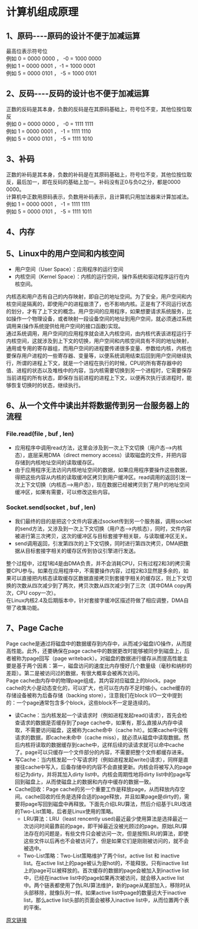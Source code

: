 # 计算机组成原理

## 1、原码----原码的设计不便于加减运算
最高位表示符号位  
例如 0 = 0000 0000 ， -0 = 1000 0000  
例如 1 = 0000 0001  ，-1 = 1000 0001  
例如 5 = 0000 0101  ， -5 = 1000 0101  

## 2、反码----反码的设计也不便于加减运算
正数的反码是其本身，负数的反码是在其原码基础上，符号位不变，其他位按位取反  
例如 0 = 0000 0000 ， -0 = 1111 1111  
例如 1 = 0000 0001 ， -1 = 1111 1110  
例如 5 = 0000 0101  ， -5 = 1111 1010  

## 3、补码
正数的补码是其本身，负数的补码是在其原码基础上，符号位不变，其他位按位取反，最后加一，即在反码的基础上加一。补码没有正0与负0之分，都是0000 0000。  
计算机中正数用原码表示，负数用补码表示，且计算机只用加法器来计算加减法。  
例如 1 = 0000 0001 ， -1 = 1111 1111  
例如 5 = 0000 0101  ， -5 = 1111 1011  

## 4、内存

## 5、Linux中的用户空间和内核空间
- 用户空间（User Space）：应用程序的运行空间
- 内核空间（Kernel Space）：内核的运行空间，操作系统和驱动程序运行在内核空间。    

内核态和用户态有自己的内存映射，即自己的地址空间。为了安全，用户空间和内核空间是隔离的，即使用户的进程崩溃了，也不影响内核。正是有了不同运行状态的划分，才有了上下文的概念。用户空间的应用程序，如果想要请求系统服务，比如操作一个物理设备，或者映射一段设备空间的地址到用户空间，就必须通过系统调用来(操作系统提供给用户空间的接口函数)实现。  
通过系统调用，用户空间的应用程序就会进入内核空间，由内核代表该进程运行于内核空间，这就涉及到上下文的切换，用户空间和内核空间具有不同的地址映射，通用或专用的寄存器组，而用户空间的进程要传递很多变量、参数给内核，内核也要保存用户进程的一些寄存器、变量等，以便系统调用结束后回到用户空间继续执行，所谓的进程上下文，就是一个进程在执行的时候，CPU的所有寄存器中的值、进程的状态以及堆栈中的内容，当内核需要切换到另一个进程时，它需要保存当前进程的所有状态，即保存当前进程的进程上下文，以便再次执行该进程时，能够恢复切换时的状态，继续执行。

## 6、从一个文件中读出并将数据传到另一台服务器上的流程
### File.read(file , buf , len)
- 应用程序中调用read方法，这里会涉及到一次上下文切换（用户态-->内核态），底层采用DMA（direct memory access）读取磁盘的文件，并把内容存储到内核地址空间的读取缓存区。
- 由于应用程序无法访问内核地址空间的数据，如果应用程序要操作这些数据，得把这些内容从内核的读取缓冲区拷贝到用户缓冲区。read调用的返回引发一次上下文切换（内核态-->用户态），现在数据已经被拷贝到了用户的地址空间缓冲区，如果有需要，可以修改这些内容。

### Socket.send(socket , buf , len)
- 我们最终的目的是把这个文件内容通过socket传到另一个服务器，调用socket的send方法，又涉及到一次上下文切换（用户态-->内核态），同时，文件内容被进行第三次拷贝，这次的缓冲区与目标套接字相关联，与读取缓冲区无关。
- send调用返回，引发第四次的上下文切换，同时进行第四次拷贝，DMA把数据从目标套接字相关的缓存区传到协议引擎进行发送。  

整个过程中，过程1和4是由DMA负责，并不会消耗CPU，只有过程2和3的拷贝需要CPU参与。如果在应用程序中，不需要操作内容，过程2和3显然是多余的，如果可以直接把内核态读取缓存区数据直接拷贝到套接字相关的缓存区，则上下文切换的次数从四次减少到了两次，拷贝次数从四次减少到了三次（其中DMA copy两次，CPU copy一次）。  
在Linux内核2.4及后期版本中，针对套接字缓冲区描述符做了相应调整，DMA自带了收集功能。

## 7、Page Cache
Page cache是通过将磁盘中的数据缓存到内存中，从而减少磁盘I/O操作，从而提高性能。此外，还要确保在page cache中的数据更改时能够被同步到磁盘上，后者被称为page回写（page writeback）。对磁盘的数据进行缓存从而提高性能主要是基于两个因素：第一，磁盘访问的速度比内存慢好几个数量级（毫秒和纳秒的差距）。第二是被访问过的数据，有很大概率会被再次访问。  
Page cache由内存中的物理page组成，其内容对应磁盘上的block。page cache的大小是动态变化的，可以扩大，也可以在内存不足时缩小。cache缓存的存储设备被称为后备存储（backing store），注意我们在block I/O一文中提到的：一个page通常包含多个block，这些block不一定是连续的。  

- 读Cache：当内核发起一个读请求时（例如进程发起read()请求），首先会检查请求的数据是否缓存到了page cache中，如果有，那么直接从内存中读取，不需要访问磁盘，这被称为cache命中（cache hit）。如果cache中没有请求的数据，即cache未命中（cache miss），就必须从磁盘中读取数据。然后内核将读取的数据缓存到cache中，这样后续的读请求就可以命中cache了。page可以只缓存一个文件部分的内容，不需要把整个文件都缓存进来。
- 写Cache：当内核发起一个写请求时（例如进程发起write()请求），同样是直接往cache中写入，后备存储中的内容不会直接更新。内核会将被写入的page标记为dirty，并将其加入dirty list中。内核会周期性地将dirty list中的page写回到磁盘上，从而使磁盘上的数据和内存中缓存的数据一致。
- Cache回收：Page cache的另一个重要工作是释放page，从而释放内存空间。cache回收的任务是选择合适的page释放，并且如果page是dirty的，需要将page写回到磁盘中再释放。下面先介绍LRU算法，然后介绍基于LRU改进的Two-List策略，后者是Linux使用的策略。
  - LRU算法：LRU（least rencently used)最近最少使用算法是选择最近一次访问时间最靠前的page，即干掉最近没被光顾过的page。原始LRU算法存在的问题是，有些文件只会被访问一次，但是按照LRU的算法，即使这些文件以后再也不会被访问了，但是如果它们是刚刚被访问的，就不会被选中。
  - Two-List策略：Two-List策略维护了两个list，active list 和 inactive list。在active list上的page被认为是hot的，不能释放。只有inactive list上的page可以被释放的。首次缓存的数据的page会被加入到inactive list中，已经在inactive list中的page如果再次被访问，就会移入active list中。两个链表都使用了伪LRU算法维护，新的page从尾部加入，移除时从头部移除，就像队列一样。如果active list中page的数量远大于inactive list，那么active list头部的页面会被移入inactive list中，从而位置两个表的平衡。  

[原文链接](https://blog.csdn.net/damontive/article/details/80552566)


